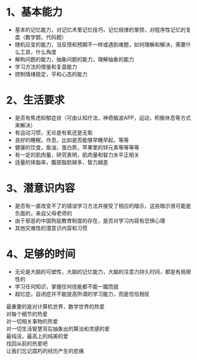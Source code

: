 # 1、基本能力
- 基本的记忆能力，对记忆术里记忆技巧，记忆规律的掌控，对程序性记忆的复盘（数学题，代码题）
- 随机应变的能力，当反馈和预期不一样或遇到难题，如何理解和解决，需要什么工具，什么角度
- 解构问题的能力，抽象问题的能力，理解抽象的能力
- 学习方法的借鉴和复盘能力
- 控制情绪稳定，平和心态的能力
# 2、生活要求
- 是否有焦虑抑郁症状（可由认知疗法，神奇脑波APP，运动，积极休息等方式来解决）
- 有运动习惯，无论是有氧还是无氧
- 良好的睡眠，作息，比如是否能够早睡早起，等等
- 健康的饮食，鱼油，蛋白质，苹果里的锌元素等等等等
- 有一定的肌肉量，研究表明，肌肉量和智力水平正相关
- 适量的体脂率，腹部脂肪越多，智力越差
# 3、潜意识内容
- 是否有一直改变不了的错误学习方法并接受了相应的暗示，这些暗示很可能是负面的，来自父母老师的
- 由于邪恶的中国狗屁教育制度的存在，是否对学习内容有恐惧心理
- 其他灾难性的潜意识内容和习惯
# 4、足够的时间
- 无论是大脑的可塑性，大脑的记忆能力，大脑的注意力持久时间，都是有局限性的
- 学习任何知识，掌握任何技能都不能一蹴而就
- 超忆症，自闭症并不能提高所谓的学习能力，而是恰恰相反


 
 <div>最重要的是对计算机世界，数学世界的热爱</div>
<div>对每个细节的热爱</div>
<div>对一切相关事物的热爱</div>
<div>对一切生活智慧背后抽象出的算法和灵感的爱</div>
<div>最纯洁，最高上的纯美的爱</div>
<div></div>
<div>找回从前的热爱吧</div>
<div>让我们忘记腐朽的经历产生的悲痛</div>
